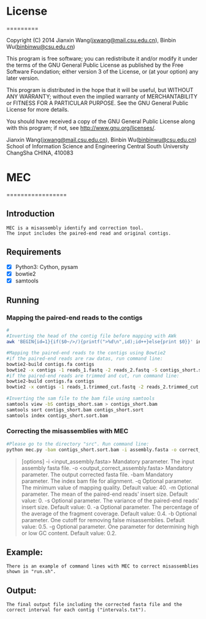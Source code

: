 # License
=========

Copyright (C) 2014 Jianxin Wang(jxwang@mail.csu.edu.cn), Binbin Wu(binbinwu@csu.edu.cn)

This program is free software; you can redistribute it and/or
modify it under the terms of the GNU General Public License
as published by the Free Software Foundation; either version 3
of the License, or (at your option) any later version.

This program is distributed in the hope that it will be useful,
but WITHOUT ANY WARRANTY; without even the implied warranty of
MERCHANTABILITY or FITNESS FOR A PARTICULAR PURPOSE.  See the
GNU General Public License for more details.

You should have received a copy of the GNU General Public License
along with this program; if not, see <http://www.gnu.org/licenses/>.

Jianxin Wang(jxwang@mail.csu.edu.cn), Binbin Wu(binbinwu@csu.edu.cn)
School of Information Science and Engineering
Central South University
ChangSha
CHINA, 410083


# MEC
=================

## Introduction

	MEC is a misassembly identify and correction tool.
	The input includes the paired-end read and original contigs. 

## Requirements

- [x] Python3: Cython, pysam
- [x] bowtie2
- [x] samtools

##  Running

### Mapping the paired-end reads to the contigs

```bash
#
#Inverting the head of the contig file before mapping with AWk
awk 'BEGIN{id=1}{if($0~/>/){printf(">%d\n",id);id++}else{print $0}}' input_contigs.fa > contigs.fa

#Mapping the paired-end reads to the contigs using Bowtie2 
#if the paired-end reads are raw datas, run command line:
bowtie2-build contigs.fa contigs
bowtie2 -x contigs -1 reads_1.fastq -2 reads_2.fastq -S contigs_short.sam
#if the paired-end reads are trimmed and cut, run command line:
bowtie2-build contigs.fa contigs
bowtie2 -x contigs -1 reads_1.trimmed_cut.fastq -2 reads_2.trimmed_cut.fastq -S contigs_short.sam
    
#Inverting the sam file to the bam file using samtools
samtools view -bS contigs_short.sam > contigs_short.bam
samtools sort contigs_short.bam contigs_short.sort
samtools index contigs_short.sort.bam
```

### Correcting the misassemblies with MEC

```bash
#Please go to the directory "src". Run command line:  
python mec.py -bam contigs_short.sort.bam -i assembly.fasta -o correct_assembly.fasta [options] 
```
> [options]
>    -i <input_assembly.fasta> Mandatory parameter. The input assembly fasta file.
>    -o <output_correct_assembly.fasta> Mandatory parameter. The output corrected fasta file.
>    -bam <the index bam file> Mandatory parameter. The index bam file for alignment. 
>    -q <minimum mapping quality> Optional parameter. The minimum value of mapping quality. Default value: 40.
>    -m <mu> Optional parameter. The mean of the paired-end reads' insert size. Default value: 0.
>    -s <sigma> Optional parameter. The variance of the paired-end reads' insert size. Default value: 0.
>    -a <alpha> Optional parameter. The percentage of the average of the fragment coverage. Default value: 0.4.
>    -b <beta> Optional parameter. One cutoff for removing false misassemblies. Default value: 0.5.
>    -g <gamma> Optional parameter. One parameter for determining high or low GC content. Default value: 0.2.


## Example:

	There is an example of command lines with MEC to correct misassemblies shown in "run.sh".

## Output:

	The final output file including the corrected fasta file and the correct interval for each contig ("intervals.txt").
